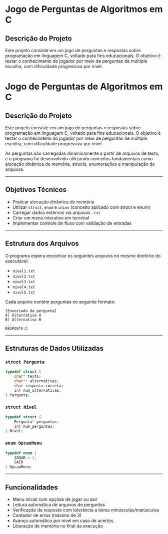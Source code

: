 # Jogo de Perguntas de Algoritmos em C

## Descrição do Projeto

Este projeto consiste em um jogo de perguntas e respostas sobre programação em linguagem C, voltado para fins educacionais. O objetivo é testar o conhecimento do jogador por meio de perguntas de múltipla escolha, com dificuldade progressiva por nível.
﻿
# Jogo de Perguntas de Algoritmos em C

## Descrição do Projeto

Este projeto consiste em um jogo de perguntas e respostas sobre programação em linguagem C, voltado para fins educacionais. O objetivo é testar o conhecimento do jogador por meio de perguntas de múltipla escolha, com dificuldade progressiva por nível.

As perguntas são carregadas dinamicamente a partir de arquivos de texto, e o programa foi desenvolvido utilizando conceitos fundamentais como alocação dinâmica de memória, structs, enumerações e manipulação de arquivos.

---

## Objetivos Técnicos

- Praticar alocação dinâmica de memória
- Utilizar `struct`, `enum` e `union` (conceito aplicado com struct e enum)
- Carregar dados externos via arquivos `.txt`
- Criar um menu interativo em terminal
- Implementar controle de fluxo com validação de entradas

---

## Estrutura dos Arquivos

O programa espera encontrar os seguintes arquivos no mesmo diretório do executável:

- `nivel1.txt`
- `nivel2.txt`
- `nivel3.txt`
- `nivel4.txt`
- `nivel5.txt`

Cada arquivo contém perguntas no seguinte formato:

```
[Enunciado da pergunta]
A) Alternativa A
B) Alternativa B
...
RESPOSTA:C
```
---
## Estruturas de Dados Utilizadas

### `struct Pergunta`
```c
typedef struct {
    char* texto;
    char** alternativas;
    char resposta_correta;
    int num_alternativas;
} Pergunta;
```

### `struct Nivel`
```c
typedef struct {
    Pergunta* perguntas;
    int num_perguntas;
} Nivel;
```

### `enum OpcaoMenu`
```c
typedef enum {
    JOGAR = 1,
    SAIR
} OpcaoMenu;
```

---

## Funcionalidades

- Menu inicial com opções de jogar ou sair
- Leitura automática de arquivos de perguntas
- Verificação de resposta com tolerância a letras minúsculas/maiúsculas
- Contador de erros (máximo de 3)
- Avanço automático por nível em caso de acertos
- Liberação de memória no final da execução
